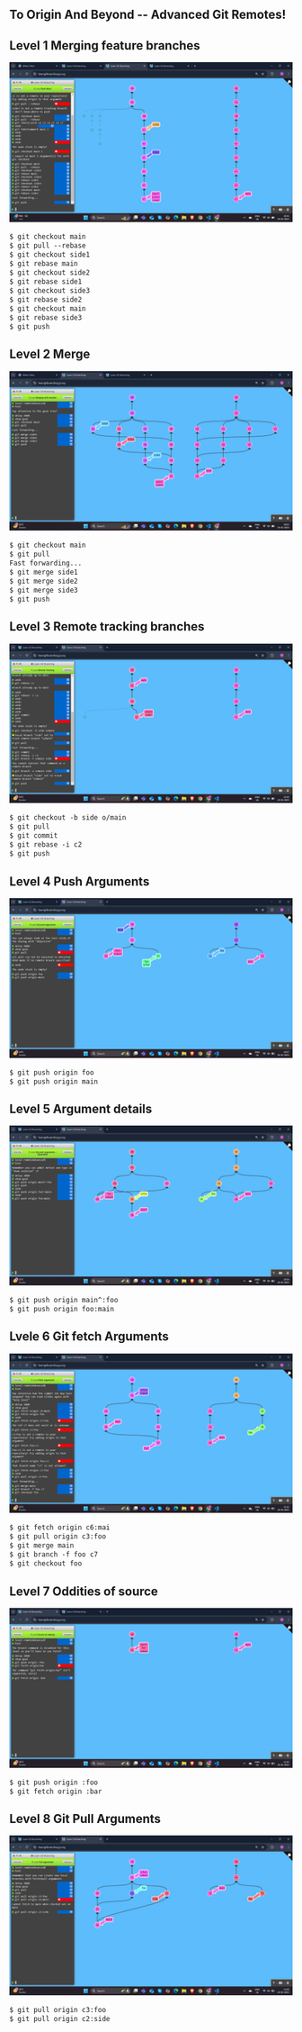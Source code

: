 ## To Origin And Beyond -- Advanced Git Remotes!
## Level 1 Merging feature branches
![alt text](image.png)
```
$ git checkout main
$ git pull --rebase
$ git checkout side1
$ git rebase main
$ git checkout side2
$ git rebase side1
$ git checkout side3
$ git rebase side2
$ git checkout main
$ git rebase side3
$ git push
```

## Level 2 Merge
![alt text](image-1.png)
```
$ git checkout main
$ git pull
Fast forwarding...
$ git merge side1
$ git merge side2
$ git merge side3
$ git push
```
## Level 3 Remote tracking branches

![alt text](image-2.png)

```
$ git checkout -b side o/main
$ git pull
$ git commit
$ git rebase -i c2
$ git push
```

## Level 4 Push Arguments
![alt text](image-3.png)
```
$ git push origin foo
$ git push origin main
```

## Level 5 <place> Argument details
![alt text](image-4.png)
```
$ git push origin main^:foo
$ git push origin foo:main
```
## Lvele 6 Git fetch Arguments
![alt text](image-5.png)

```
$ git fetch origin c6:mai
$ git pull origin c3:foo
$ git merge main
$ git branch -f foo c7
$ git checkout foo
```
## Level 7 Oddities of source
![alt text](image-6.png)
```
$ git push origin :foo
$ git fetch origin :bar
```

## Level 8 Git Pull Arguments
![alt text](image-8.png)
```
$ git pull origin c3:foo
$ git pull origin c2:side

```


